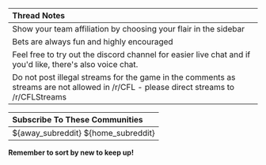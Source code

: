 Thread Notes|
:--|
Show your team affiliation by choosing your flair in the sidebar|
Bets are always fun and highly encouraged|
Feel free to try out the discord channel for easier live chat and if you'd like, there's also voice chat.|
Do not post illegal streams for the game in the comments as streams are not allowed in /r/CFL - please direct streams to /r/CFLStreams|

Subscribe To These Communities|
:--|
${away_subreddit} ${home_subreddit} |

**Remember to sort by new to keep up!**